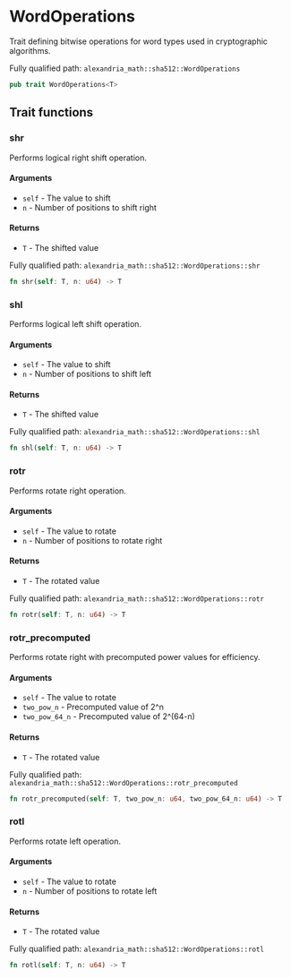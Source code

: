 # WordOperations

Trait defining bitwise operations for word types used in cryptographic algorithms.

Fully qualified path: `alexandria_math::sha512::WordOperations`

```rust
pub trait WordOperations<T>
```

## Trait functions

### shr

Performs logical right shift operation.

#### Arguments

- `self` - The value to shift
- `n` - Number of positions to shift right

#### Returns

- `T` - The shifted value

Fully qualified path: `alexandria_math::sha512::WordOperations::shr`

```rust
fn shr(self: T, n: u64) -> T
```

### shl

Performs logical left shift operation.

#### Arguments

- `self` - The value to shift
- `n` - Number of positions to shift left

#### Returns

- `T` - The shifted value

Fully qualified path: `alexandria_math::sha512::WordOperations::shl`

```rust
fn shl(self: T, n: u64) -> T
```

### rotr

Performs rotate right operation.

#### Arguments

- `self` - The value to rotate
- `n` - Number of positions to rotate right

#### Returns

- `T` - The rotated value

Fully qualified path: `alexandria_math::sha512::WordOperations::rotr`

```rust
fn rotr(self: T, n: u64) -> T
```

### rotr_precomputed

Performs rotate right with precomputed power values for efficiency.

#### Arguments

- `self` - The value to rotate
- `two_pow_n` - Precomputed value of 2^n
- `two_pow_64_n` - Precomputed value of 2^(64-n)

#### Returns

- `T` - The rotated value

Fully qualified path: `alexandria_math::sha512::WordOperations::rotr_precomputed`

```rust
fn rotr_precomputed(self: T, two_pow_n: u64, two_pow_64_n: u64) -> T
```

### rotl

Performs rotate left operation.

#### Arguments

- `self` - The value to rotate
- `n` - Number of positions to rotate left

#### Returns

- `T` - The rotated value

Fully qualified path: `alexandria_math::sha512::WordOperations::rotl`

```rust
fn rotl(self: T, n: u64) -> T
```

